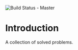![Build Status - Master](https://travis-ci.org/raychenon/algorithms.svg?branch=master)

# Introduction
A collection of solved problems.
